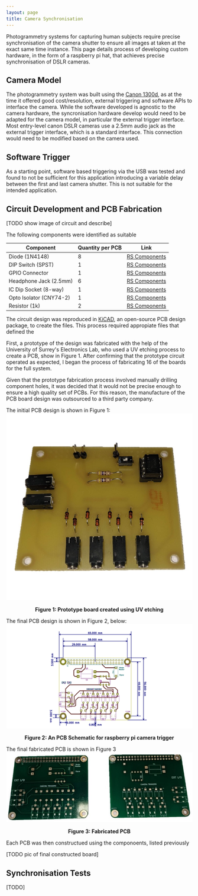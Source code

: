 ```yaml
---
layout: page
title: Camera Synchronisation
---
```


Photogrammetry systems for capturing human subjects require precise synchronisation of the camera shutter to ensure all images at taken at the exact same time instance. This page details process of developing custom hardware, in the form of a raspberry pi hat, that achieves precise synchronisation of DSLR cameras.

## Camera Model
The photogrammetry system was built using the [Canon 1300d](https://www.canon.co.uk/for_home/product_finder/cameras/digital_slr/eos_1300d/), as at the time it offered good cost/resolution, external triggering and software APIs to interface the camera.
While the software developed is agnostic to the camera hardware, the syncronisation hardware develop would need to be adapted for the camera model, in particular the external trigger interface. Most entry-level canon DSLR cameras use a 2.5mm audio jack as the external trigger interface,  which is a standard interface. This connection would need to be modified based on the camera used.   

## Software Trigger
As a starting point, software based triggering via the USB was tested and found to not be sufficient for this application introducing a variable delay between the first and last camera shutter. This is not suitable for the intended application.  


## Circuit Development and PCB Fabrication

[TODO show image of circuit and describe]


The following components were identified as suitable 

| Component         		| Quantity per PCB | Link |
| -----------       		| -------- 	        | -----------   | 
| Diode (1N4148)	| 8 |[RS Components](https://uk.rs-online.com/web/p/switching-diodes/8431562) |
| DIP Switch (SPST)| 1 |[RS Components](https://uk.rs-online.com/web/p/dip-sip-switches/8772154) |
| GPIO Connector| 1|[RS Components](https://uk.rs-online.com/web/p/pcb-sockets/1731086) |
| Headphone Jack (2.5mm)    | 6 | [RS Components](https://uk.rs-online.com/web/p/products/5051407/)  |
| IC Dip Socket (8-way) | 1 |[RS Components](https://uk.rs-online.com/web/p/dil-sockets/6742435) |
| Opto Isolator (CNY74-2)	| 1 | [RS Components](https://uk.rs-online.com/web/p/optocouplers/1451599/)|
| Resistor (1k) | 2 |[RS Components](https://uk.rs-online.com/web/p/through-hole-resistors/7077666) |

The circuit design was reproduced in [KiCAD](https://www.kicad.org/), an open-source PCB design package, to create the files. This process required appropiate files that defined the 

First, a prototype of the design was fabricated with the help of the University of Surrey's Electronics Lab, who used a UV etching process to create a PCB, show in Figure 1. After confirming that the prototype circuit operated as expected, I began the process of fabricating 16 of the boards for the full system. 

Given that the prototype fabrication process involved manually drilling component holes, it was decided that it would not be precise enough to ensure a high quality set of PCBs. 
For this reason, the manufacture of the PCB board design was outsourced to a third party company.

The initial PCB design is shown in Figure 1:  
![](images/pcb_prototype.jpg)
<p style="text-align: center;"><b>Figure 1: Prototype board created using UV etching</b></p>

The final PCB design is shown in Figure 2, below:  
![](images/pcb_design.png)
<p style="text-align: center;"><b>Figure 2: An PCB Schematic for raspberry pi camera trigger</b></p>

The final fabricated PCB is shown in Figure 3
![](images/pcb_fabricated.jpg)
<p style="text-align: center;"><b>Figure 3: Fabricated PCB</b></p>

Each PCB was then constructued using the componoents, listed previously

[TODO pic of final constructed board]


## Synchronisation Tests

[TODO]


